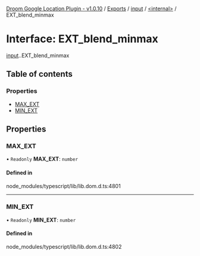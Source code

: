 [Droom Google Location Plugin - v1.0.10](../README.md) / [Exports](../modules.md) / [input](../modules/input.md) / [<internal\>](../modules/input._internal_.md) / EXT\_blend\_minmax

# Interface: EXT\_blend\_minmax

[input](../modules/input.md).[<internal>](../modules/input._internal_.md).EXT_blend_minmax

## Table of contents

### Properties

- [MAX\_EXT](input._internal_.EXT_blend_minmax.md#max_ext)
- [MIN\_EXT](input._internal_.EXT_blend_minmax.md#min_ext)

## Properties

### MAX\_EXT

• `Readonly` **MAX\_EXT**: `number`

#### Defined in

node_modules/typescript/lib/lib.dom.d.ts:4801

___

### MIN\_EXT

• `Readonly` **MIN\_EXT**: `number`

#### Defined in

node_modules/typescript/lib/lib.dom.d.ts:4802
